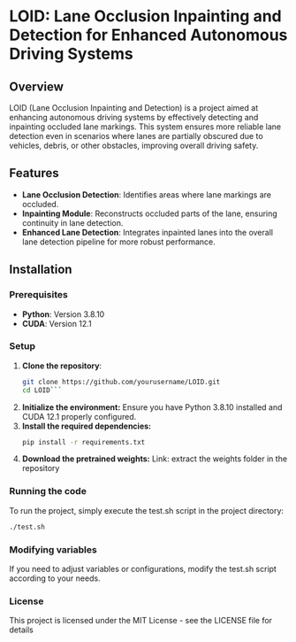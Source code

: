 # LOID: Lane Occlusion Inpainting and Detection for Enhanced Autonomous Driving Systems

## Overview

LOID (Lane Occlusion Inpainting and Detection) is a project aimed at enhancing autonomous driving systems by effectively detecting and inpainting occluded lane markings. This system ensures more reliable lane detection even in scenarios where lanes are partially obscured due to vehicles, debris, or other obstacles, improving overall driving safety.

## Features

- **Lane Occlusion Detection**: Identifies areas where lane markings are occluded.
- **Inpainting Module**: Reconstructs occluded parts of the lane, ensuring continuity in lane detection.
- **Enhanced Lane Detection**: Integrates inpainted lanes into the overall lane detection pipeline for more robust performance.

## Installation

### Prerequisites

- **Python**: Version 3.8.10
- **CUDA**: Version 12.1

### Setup

1. **Clone the repository**:
   ```bash
   git clone https://github.com/yourusername/LOID.git
   cd LOID```
2. **Initialize the environment:**
Ensure you have Python 3.8.10 installed and CUDA 12.1 properly configured.
3. **Install the required dependencies:**
   ```bash
   pip install -r requirements.txt
4. **Download the pretrained weights:**
Link:
extract the weights folder in the repository
### Running the code
To run the project, simply execute the test.sh script in the project directory:
``` bash
./test.sh
```
### Modifying variables
If you need to adjust variables or configurations, modify the test.sh script according to your needs.

### License
This project is licensed under the MIT License - see the LICENSE file for details





